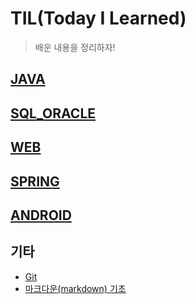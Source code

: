 # TIL(Today I Learned)

> 배운 내용을 정리하자!

## [JAVA](./JAVA)

## [SQL_ORACLE](./SQL_ORACLE)

## [WEB](./WEB)

## [SPRING](./SPRING)

## [ANDROID](./ANDROID)

## 기타

* [Git](./GIT)
* [마크다운(markdown) 기초](./markdown.md)


